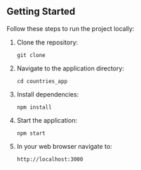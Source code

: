 ## Getting Started

Follow these steps to run the project locally:

1. Clone the repository:
   ```
   git clone
   ```

2. Navigate to the application directory:
   ```
   cd countries_app
   ```

3. Install dependencies:
   ```
   npm install
   ```

4. Start the application:
   ```
   npm start
   ```

5. In your web browser navigate to:
   ```
   http://localhost:3000
   ```
